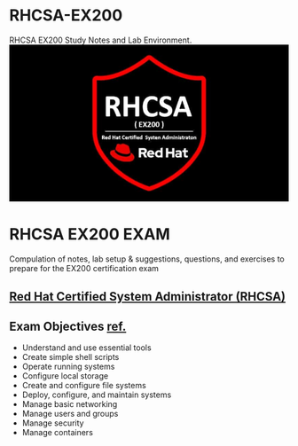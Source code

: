 # RHCSA-EX200

RHCSA EX200 Study Notes  and Lab Environment.
![image](imgs/rhcsa-001.jpg)

<div>
<h1>RHCSA EX200 EXAM</h1>
<p>Compulation of notes, lab setup & suggestions, questions, and exercises to prepare for the EX200 certification exam</p>
</div>

## [**Red Hat Certified System Administrator (RHCSA)**](https://www.redhat.com/en/services/training/ex200-red-hat-certified-system-administrator-rhcsa-exam?section=objectives)

<div>
    <h2>Exam Objectives <a href="https://www.redhat.com/en/services/training/ex200-red-hat-certified-system-administrator-rhcsa-exam?section=objectives">ref.<a></h2>
    <ul>
        <li>Understand and use essential tools</li>
        <li>Create simple shell scripts</li>
        <li>Operate running systems</li>
        <li>Configure local storage</li>
        <li>Create and configure file systems</li>
        <li>Deploy, configure, and maintain systems</li>
        <li>Manage basic networking</li>
        <li>Manage users and groups</li>
        <li>Manage security</li>
        <li>Manage containers</li>
    </ul>
</div>
<div>
    
</div>

